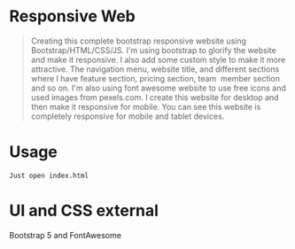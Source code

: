 # Responsive Web

> Creating this complete bootstrap responsive website using Bootstrap/HTML/CSS/JS. I'm using bootstrap to glorify the website and make it responsive. I also add some custom style to make it more attractive. The navigation menu, website title, and different sections where I have feature section, pricing section, team  member section and so on. I'm also using font awesome website to use free icons and used images from pexels.com. I create this website for desktop and then make it responsive for mobile. You can see this website is completely responsive for mobile and tablet devices.

# Usage
```
Just open index.html
```

# UI and CSS external
Bootstrap 5 and FontAwesome
